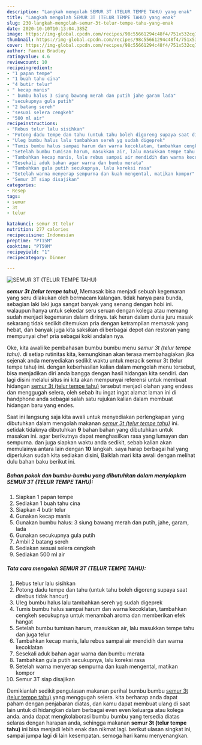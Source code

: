 ```yaml
---
description: "Langkah mengolah SEMUR 3T (TELUR TEMPE TAHU) yang enak"
title: "Langkah mengolah SEMUR 3T (TELUR TEMPE TAHU) yang enak"
slug: 230-langkah-mengolah-semur-3t-telur-tempe-tahu-yang-enak
date: 2020-10-10T10:13:04.385Z
image: https://img-global.cpcdn.com/recipes/98c55661294c48f4/751x532cq70/semur-3t-telur-tempe-tahu-foto-resep-utama.jpg
thumbnail: https://img-global.cpcdn.com/recipes/98c55661294c48f4/751x532cq70/semur-3t-telur-tempe-tahu-foto-resep-utama.jpg
cover: https://img-global.cpcdn.com/recipes/98c55661294c48f4/751x532cq70/semur-3t-telur-tempe-tahu-foto-resep-utama.jpg
author: Fannie Bradley
ratingvalue: 4.6
reviewcount: 10
recipeingredient:
- "1 papan tempe"
- "1 buah tahu cina"
- "4 butir telur"
- " kecap manis"
- " bumbu halus 3 siung bawang merah dan putih jahe garam lada"
- "secukupnya gula putih"
- "2 batang sereh"
- "sesuai selera cengkeh"
- "500 ml air"
recipeinstructions:
- "Rebus telur lalu sisihkan"
- "Potong dadu tempe dan tahu (untuk tahu boleh digoreng supaya saat direbus tidak hancur)"
- "Uleg bumbu halus lalu tambahkan sereh yg sudah digeprek"
- "Tumis bumbu halus sampai harum dan warna kecoklatan, tambahkan cengkeh secukupnya untuk menambah aroma dan memberikan efek hangat"
- "Setelah bumbu tumisan harum, masukkan air, lalu masukkan tempe tahu dan juga telur"
- "Tambahkan kecap manis, lalu rebus sampai air mendidih dan warna kecoklatan"
- "Sesekali aduk bahan agar warna dan bumbu merata"
- "Tambahkan gula putih secukupnya, lalu koreksi rasa"
- "Setelah warna menyerap sempurna dan kuah mengental, matikan kompor"
- "Semur 3T siap disajikan"
categories:
- Resep
tags:
- semur
- 3t
- telur

katakunci: semur 3t telur 
nutrition: 277 calories
recipecuisine: Indonesian
preptime: "PT15M"
cooktime: "PT59M"
recipeyield: "1"
recipecategory: Dinner

---
```



![SEMUR 3T (TELUR TEMPE TAHU)](https://img-global.cpcdn.com/recipes/98c55661294c48f4/751x532cq70/semur-3t-telur-tempe-tahu-foto-resep-utama.jpg)

<b><i>semur 3t (telur tempe tahu)</i></b>, Memasak bisa menjadi sebuah kegemaran yang seru dilakukan oleh bermacam kalangan. tidak hanya para bunda, sebagian laki laki juga sangat banyak yang senang dengan hobi ini. walaupun hanya untuk sekedar seru seruan dengan kolega atau memang sudah menjadi kegemaran dalam dirinya. tak heran dalam dunia juru masak sekarang tidak sedikit ditemukan pria dengan ketrampilan memasak yang hebat, dan banyak juga kita saksikan di berbagai depot dan restoran yang mempunyai chef pria sebagai koki andalan nya.

Oke, kita awali ke pembahasan bumbu bumbu menu <i>semur 3t (telur tempe tahu)</i>. di setiap rutinitas kita, kemungkinan akan terasa membahagiakan jika sejenak anda menyediakan sedikit waktu untuk meracik semur 3t (telur tempe tahu) ini. dengan keberhasilan kalian dalam mengolah menu tersebut, bisa menjadikan diri anda bangga dengan hasil hidangan kita sendiri. dan lagi disini melalui situs ini kita akan mempunyai referensi untuk membuat hidangan <u>semur 3t (telur tempe tahu)</u> tersebut menjadi olahan yang endess dan menggugah selera, oleh sebab itu ingat ingat alamat laman ini di handphone anda sebagai salah satu rujukan kalian dalam membuat hidangan baru yang endes.




Saat ini langsung saja kita awali untuk menyediakan perlengkapan yang dibutuhkan dalam mengolah makanan <u><i>semur 3t (telur tempe tahu)</i></u> ini. setidak tidaknya dibutuhkan <b>9</b> bahan bahan yang dibutuhkan untuk masakan ini. agar berikutnya dapat menghasilkan rasa yang lumayan dan sempurna. dan juga siapkan waktu anda sedikit, sebab kalian akan memulainya antara lain dengan <b>10</b> langkah. saya harap berbagai hal yang diperlukan sudah kita sediakan disini, Baiklah mari kita awali dengan melihat dulu bahan baku berikut ini.

<!--inarticleads1-->

##### Bahan pokok dan bumbu-bumbu yang dibutuhkan dalam menyiapkan SEMUR 3T (TELUR TEMPE TAHU):

1. Siapkan 1 papan tempe
1. Sediakan 1 buah tahu cina
1. Siapkan 4 butir telur
1. Gunakan  kecap manis
1. Gunakan  bumbu halus: 3 siung bawang merah dan putih, jahe, garam, lada
1. Gunakan secukupnya gula putih
1. Ambil 2 batang sereh
1. Sediakan sesuai selera cengkeh
1. Sediakan 500 ml air




<!--inarticleads2-->

##### Tata cara mengolah SEMUR 3T (TELUR TEMPE TAHU):

1. Rebus telur lalu sisihkan
1. Potong dadu tempe dan tahu (untuk tahu boleh digoreng supaya saat direbus tidak hancur)
1. Uleg bumbu halus lalu tambahkan sereh yg sudah digeprek
1. Tumis bumbu halus sampai harum dan warna kecoklatan, tambahkan cengkeh secukupnya untuk menambah aroma dan memberikan efek hangat
1. Setelah bumbu tumisan harum, masukkan air, lalu masukkan tempe tahu dan juga telur
1. Tambahkan kecap manis, lalu rebus sampai air mendidih dan warna kecoklatan
1. Sesekali aduk bahan agar warna dan bumbu merata
1. Tambahkan gula putih secukupnya, lalu koreksi rasa
1. Setelah warna menyerap sempurna dan kuah mengental, matikan kompor
1. Semur 3T siap disajikan




Demikianlah sedikit pengulasan makanan perihal bumbu bumbu <u>semur 3t (telur tempe tahu)</u> yang menggugah selera. kita berharap anda dapat paham dengan penjabaran diatas, dan kamu dapat membuat ulang di saat lain untuk di hidangkan dalam berbagai even even keluarga atau kolega anda. anda dapat mengkolaborasi bumbu bumbu yang tersedia diatas selaras dengan harapan anda, sehingga makanan <b>semur 3t (telur tempe tahu)</b> ini bisa menjadi lebih enak dan nikmat lagi. berikut ulasan singkat ini, sampai jumpa lagi di lain kesempatan. semoga hari kamu menyenangkan.
